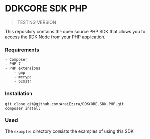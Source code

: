 # DDKCORE SDK PHP

> TESTING VERSION

This repository contains the open source PHP SDK that allows you to access the DDK Node from your PHP application.


### Requirements

```
- Composer
- PHP 7
- PHP extensions 
    - gmp
    - mcrypt
    - bcmath
```


### Installation

```
git clone git@github.com:AraiEzzra/DDKCORE.SDK.PHP.git
composer install
```


### Used

The `examples` directory consists the examples of using this SDK

```


```